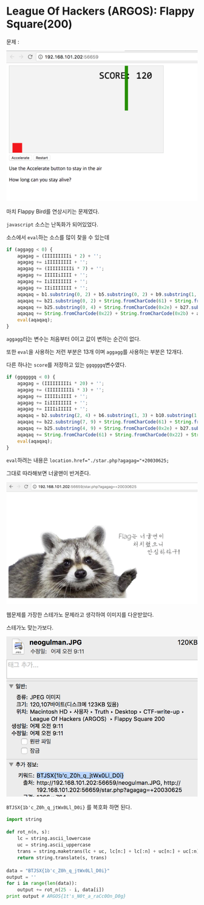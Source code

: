 # League Of Hackers (ARGOS): Flappy Square(200)

문제 :

![](./img/cap1.png)

마치 Flappy Bird를 연상시키는 문제였다.

`javascript` 소스는 난독화가 되어있었다.

소스에서 `eval`하는 소스를 많이 찾을 수 있는데

```javascript
if (aggagg < 0) {
    agagag = (IIIIIIIIIi * 2) + '';
    agagag += iIIIIIIIII + '';
    agagag += (IIIIIIIIIi * 7) + '';
    agagag += IIIIIiIIII + '';
    agagag += IiIIIIIIII + '';
    agagag += IIiIIIIIII + '';
    aqaqaq = b1.substring(0, 2) + b5.substring(0, 2) + b9.substring(1, 3) + b13.substring(0, 2) + String.fromCharCode(0x2e) + b18.substring(5, 7);
    aqaqaq += b21.substring(0, 2) + String.fromCharCode(61) + String.fromCharCode(0x22) + String.fromCharCode(0x2e) + String.fromCharCode(47);
    aqaqaq += b25.substring(0, 4) + String.fromCharCode(0x2e) + b27.substring(3, 6) + String.fromCharCode(0x3f) + b26.substring(0, 6) + String.fromCharCode(61);
    aqaqaq += String.fromCharCode(0x22) + String.fromCharCode(0x2b) + agagag + String.fromCharCode(0x3b);
    eval(aqaqaq);
}
```

`aggagg`라는 변수는 처음부터 0이고 값이 변하는 순간이 없다.

또한 `eval`을 사용하는 저런 부분은 13개 이며 `aggagg`를 사용하는 부분은 12개다.

다른 하나는 `score`를 저장하고 있는 `ggqgggq`변수였다.

```javascript
if (ggqgggq < 0) {
    agagag = (IIIIIIIIIi * 20) + '';
    agagag += (IIIIIIIIIi * 3) + '';
    agagag += IIIIIiIIII + '';
    agagag += IiIIIIIIII + '';
    agagag += IIIIiIIIII + '';
    aqaqaq = b2.substring(2, 4) + b6.substring(1, 3) + b10.substring(1, 3) + b15.substring(1, 3) + String.fromCharCode(0x2e) + b19.substring(1, 3);
    aqaqaq += b22.substring(7, 9) + String.fromCharCode(61) + String.fromCharCode(0x22) + String.fromCharCode(0x2e) + String.fromCharCode(47);
    aqaqaq += b25.substring(4, 9) + String.fromCharCode(0x2e) + b27.substring(3, 6) + String.fromCharCode(0x3f) + b26.substring(0, 6);
    aqaqaq += String.fromCharCode(61) + String.fromCharCode(0x22) + String.fromCharCode(0x2b) + agagag + String.fromCharCode(0x3b);
    eval(aqaqaq);
}
```
`eval`하려는 내용은 `location.href="./star.php?agagag="+20030625;`

그대로 따라해보면 너굴맨이 반겨준다.

![](./img/cap2.png)

웹문제를 가장한 스테가노 문제라고 생각하여 이미지를 다운받았다.

스테가노 맞는가보다.

![](./img/cap3.png)

`BTJSX{1b'c_Z0h_q_jtWx0Ll_D0i}` 를 복호화 하면 된다.

```python
import string

def rot_n(n, s):
    lc = string.ascii_lowercase
    uc = string.ascii_uppercase
    trans = string.maketrans(lc + uc, lc[n:] + lc[:n] + uc[n:] + uc[:n])
    return string.translate(s, trans)

data = "BTJSX{1b'c_Z0h_q_jtWx0Ll_D0i}"
output = ''
for i in range(len(data)):
    output += rot_n(25 - i, data[i])
print output # ARGOS{1t's_N0t_a_raCc0On_D0g}
```

